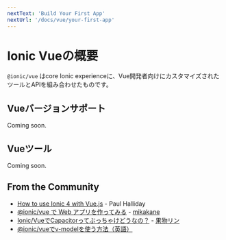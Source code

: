 ```yaml
---
nextText: 'Build Your First App'
nextUrl: '/docs/vue/your-first-app'
---
```


# Ionic Vueの概要

`@ionic/vue` はcore Ionic experienceに、Vue開発者向けにカスタマイズされたツールとAPIを組み合わせたものです。

## Vueバージョンサポート

Coming soon.

## Vueツール

Coming soon.

## From the Community

- [How to use Ionic 4 with Vue.js](https://ionicworkshop.com/posts/ionic-4-vue-js) - Paul Halliday
- [@ionic/vue で Web アプリを作ってみる](https://speakerdeck.com/mikakane/vue-de-web-apuriwozuo-tutemiru) - [mikakane](https://twitter.com/_mikakane)
- [Ionic/VueでCapacitorってぶっちゃけどうなの？](https://speakerdeck.com/fruitriin/how-about-ionic-vue-with-capatitor) - [果物リン](https://twitter.com/FruitRiin)
- [@ionic/vueでv-modelを使う方法（英語）](https://gist.github.com/mlynch/2ff3692341276ba959fea96a620097f9)
